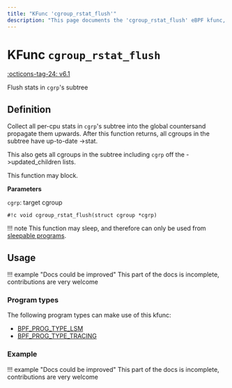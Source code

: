 ```yaml
---
title: "KFunc 'cgroup_rstat_flush'"
description: "This page documents the 'cgroup_rstat_flush' eBPF kfunc, including its defintion, usage, program types that can use it, and examples."
---
```

# KFunc `cgroup_rstat_flush`

<!-- [FEATURE_TAG](cgroup_rstat_flush) -->
[:octicons-tag-24: v6.1](https://github.com/torvalds/linux/commit/a319185be9f5ad13c2a296d448ac52ffe45d194c)
<!-- [/FEATURE_TAG] -->

Flush stats in `cgrp`'s subtree

## Definition

Collect all per-cpu stats in `cgrp`'s subtree into the global countersand propagate them upwards. After this function returns, all cgroups in the subtree have up-to-date ->stat.

This also gets all cgroups in the subtree including `cgrp` off the ->updated_children lists.

This function may block.

**Parameters**

`cgrp`: target cgroup

<!-- [KFUNC_DEF] -->
`#!c void cgroup_rstat_flush(struct cgroup *cgrp)`

!!! note
    This function may sleep, and therefore can only be used from [sleepable programs](../syscall/BPF_PROG_LOAD.md/#bpf_f_sleepable).
<!-- [/KFUNC_DEF] -->

## Usage

!!! example "Docs could be improved"
    This part of the docs is incomplete, contributions are very welcome

### Program types

The following program types can make use of this kfunc:

<!-- [KFUNC_PROG_REF] -->
- [BPF_PROG_TYPE_LSM](../program-type/BPF_PROG_TYPE_LSM.md)
- [BPF_PROG_TYPE_TRACING](../program-type/BPF_PROG_TYPE_TRACING.md)
<!-- [/KFUNC_PROG_REF] -->

### Example

!!! example "Docs could be improved"
    This part of the docs is incomplete, contributions are very welcome

